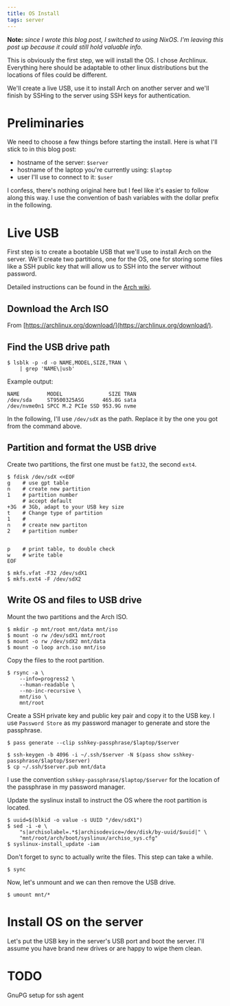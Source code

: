 ```yaml
---
title: OS Install
tags: server
---
```


**Note:** *since I wrote this blog post, I switched to using NixOS. I'm leaving this post up because
it could still hold valuable info.*

This is obviously the first step, we will install the OS. I chose
Archlinux. Everything here should be adaptable to other linux
distributions but the locations of files could be different.

We'll create a live USB, use it to install Arch on another server and
we'll finish by SSHing to the server using SSH keys for
authentication.

# Preliminaries

We need to choose a few things before starting the install. Here is
what I'll stick to in this blog post:

- hostname of the server: `$server`
- hostname of the laptop you're currently using: `$laptop`
- user I'll use to connect to it: `$user`

I confess, there's nothing original here but I feel like it's easier
to follow along this way. I use the convention of bash variables with
the dollar prefix in the following.

# Live USB

First step is to create a bootable USB that we'll use to install Arch
on the server. We'll create two partitions, one for the OS, one for
storing some files like a SSH public key that will allow us to SSH
into the server without password.

Detailed instructions can be found in the [Arch
wiki](https://wiki.archlinux.org/title/USB_flash_installation_medium).

## Download the Arch ISO

From [https://archlinux.org/download/](https://archlinux.org/download/).

## Find the USB drive path

```
$ lsblk -p -d -o NAME,MODEL,SIZE,TRAN \
    | grep 'NAME\|usb'
```

Example output:

```
NAME         MODEL               SIZE TRAN
/dev/sda     ST9500325ASG      465.8G sata
/dev/nvme0n1 SPCC M.2 PCIe SSD 953.9G nvme
```

In the following, I'll use `/dev/sdX` as the path. Replace it by the
one you got from the command above.

## Partition and format the USB drive

Create two partitions, the first one must be `fat32`, the second
`ext4`.

```
$ fdisk /dev/sdX <<EOF
g    # use gpt table
n    # create new partition
1    # partition number
     # accept default
+3G  # 3Gb, adapt to your USB key size
t    # Change type of partition
1    #
n    # create new partiton
2    # partition number


p    # print table, to double check
w    # write table
EOF

$ mkfs.vfat -F32 /dev/sdX1
$ mkfs.ext4 -F /dev/sdX2
```

## Write OS and files to USB drive

Mount the two partitions and the Arch ISO.

```
$ mkdir -p mnt/root mnt/data mnt/iso
$ mount -o rw /dev/sdX1 mnt/root
$ mount -o rw /dev/sdX2 mnt/data
$ mount -o loop arch.iso mnt/iso
```

Copy the files to the root partition.

```
$ rsync -a \
    --info=progress2 \
    --human-readable \
    --no-inc-recursive \
    mnt/iso \
    mnt/root
```

Create a SSH private key and public key pair and copy it to the USB
key. I use `Password Store` as my password manager to generate and
store the passphrase.

```
$ pass generate --clip sshkey-passphrase/$laptop/$server

$ ssh-keygen -b 4096 -i ~/.ssh/$server -N $(pass show sshkey-passphrase/$laptop/$server)
$ cp ~/.ssh/$server.pub mnt/data
```

I use the convention `sshkey-passphrase/$laptop/$server` for the
location of the passphrase in my password manager.

Update the syslinux install to instruct the OS where the root
partition is located.

```
$ uuid=$(blkid -o value -s UUID "/dev/sdX1")
$ sed -i -e \
    "s|archisolabel=.*$|archisodevice=/dev/disk/by-uuid/$uuid|" \
    "mnt/root/arch/boot/syslinux/archiso_sys.cfg"
$ syslinux-install_update -iam
```

Don't forget to sync to actually write the files. This step can take a
while.

```
$ sync
```

Now, let's unmount and we can then remove the USB drive.

```
$ umount mnt/*
```

# Install OS on the server

Let's put the USB key in the server's USB port and boot the server.
I'll assume you have brand new drives or are happy to wipe them clean.


# TODO

GnuPG setup for ssh agent

